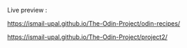 Live preview :  

https://ismail-upal.github.io/The-Odin-Project/odin-recipes/  

https://ismail-upal.github.io/The-Odin-Project/project2/

